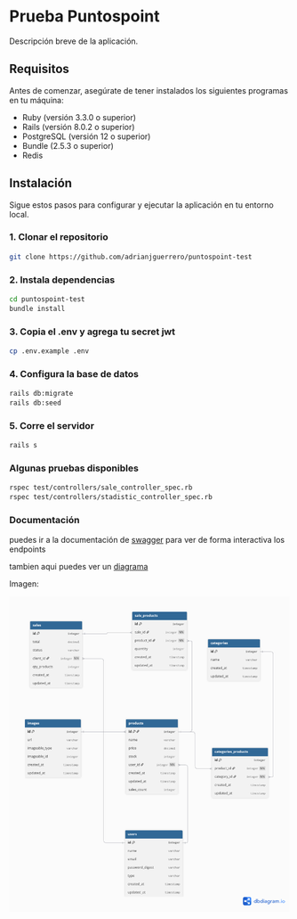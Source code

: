 # Prueba Puntospoint

Descripción breve de la aplicación.

## Requisitos

Antes de comenzar, asegúrate de tener instalados los siguientes programas en tu máquina:

- Ruby (versión 3.3.0 o superior)
- Rails (versión 8.0.2 o superior)
- PostgreSQL (versión 12 o superior)
- Bundle (2.5.3 o superior)
- Redis

## Instalación

Sigue estos pasos para configurar y ejecutar la aplicación en tu entorno local.

### 1. Clonar el repositorio

```bash
git clone https://github.com/adrianjguerrero/puntospoint-test
```
### 2. Instala dependencias
```bash
cd puntospoint-test
bundle install
```

### 3. Copia el .env y agrega tu secret jwt
```bash
cp .env.example .env
```

### 4. Configura la base de datos
```bash
rails db:migrate
rails db:seed
```

### 5. Corre el servidor
```bash
rails s
```

### Algunas pruebas disponibles
```bash
rspec test/controllers/sale_controller_spec.rb
rspec test/controllers/stadistic_controller_spec.rb
```
### Documentación
puedes ir a la documentación de [swagger](http://localhost:3000/api-docs/index.html) para ver de forma interactiva los endpoints

tambien aqui puedes ver un [diagrama](https://dbdiagram.io/d/PuntosPoint-diagrama-68799971f413ba350875c58a)

Imagen:

![Diagrama de la base de datos](docs/diagram.png)

